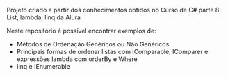 Projeto criado a partir dos conhecimentos obtidos no Curso de C# parte 8: List, lambda, linq da Alura

Neste repositório é possível encontrar exemplos de:

- Métodos de Ordenação Genéricos ou Não Genéricos
- Principais formas de ordenar listas com IComparable, IComparer e expressões lambda com orderBy e Where
- linq e IEnumerable
